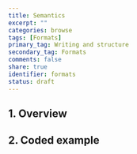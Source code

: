 ```yaml
---
title: Semantics
excerpt: ""
categories: browse
tags: [Formats]
primary_tag: Writing and structure
secondary_tag: Formats
comments: false
share: true
identifier: formats
status: draft
---
```

## 1. Overview


## 2. Coded example

